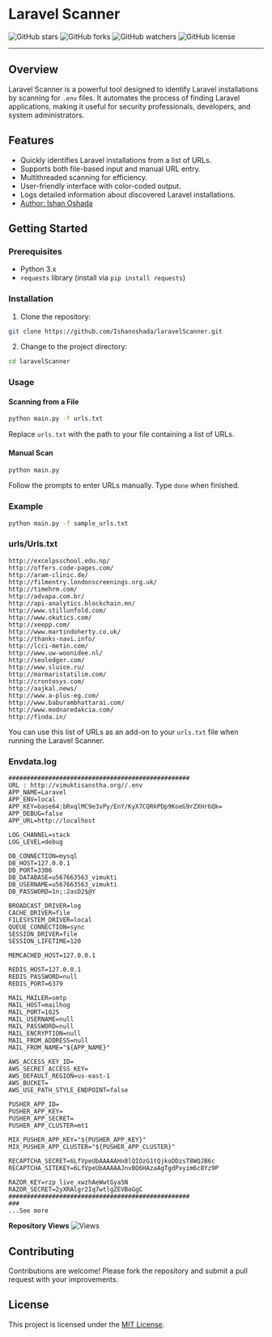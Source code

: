 # Laravel Scanner

![GitHub stars](https://img.shields.io/github/stars/ishanoshada/laravelScanner?style=social)
![GitHub forks](https://img.shields.io/github/forks/ishanoshada/laravelScanner?style=social)
![GitHub watchers](https://img.shields.io/github/watchers/Ishanoshada/laravelScanner?style=social)
![GitHub license](https://img.shields.io/github/license/Ishanoshada/laravelScanner)

---


## Overview

Laravel Scanner is a powerful tool designed to identify Laravel installations by scanning for `.env` files. It automates the process of finding Laravel applications, making it useful for security professionals, developers, and system administrators.

## Features

- Quickly identifies Laravel installations from a list of URLs.
- Supports both file-based input and manual URL entry.
- Multithreaded scanning for efficiency.
- User-friendly interface with color-coded output.
- Logs detailed information about discovered Laravel installations.
- [Author: Ishan Oshada](https://github.com/Ishanoshada)

## Getting Started

### Prerequisites

- Python 3.x
- `requests` library (install via `pip install requests`)

### Installation

1. Clone the repository:

```bash
git clone https://github.com/Ishanoshada/laravelScanner.git
```

2. Change to the project directory:

```bash
cd laravelScanner
```

### Usage

#### Scanning from a File

```bash
python main.py -f urls.txt
```

Replace `urls.txt` with the path to your file containing a list of URLs.

#### Manual Scan

```bash
python main.py
```

Follow the prompts to enter URLs manually. Type `done` when finished.

### Example

```bash
python main.py -f sample_urls.txt
```

### urls/Urls.txt

```plaintext
http://excelpsschool.edu.np/
http://offers.code-pages.com/
http://aram-clinic.de/
http://filmentry.londonscreenings.org.uk/
http://timehrm.com/
http://advapa.com.br/
http://api-analytics.blockchain.mn/
http://www.stillunfold.com/
http://www.okutics.com/
http://xeepp.com/
http://www.martindoherty.co.uk/
http://thanks-navi.info/
http://lcci-metin.com/
http://www.uw-woonidee.nl/
http://seoledger.com/
http://www.sluice.ru/
http://marmaristatilim.com/
http://crontosys.com/
http://aajkal.news/
http://www.a-plus-eg.com/
http://www.baburambhattarai.com/
http://www.modnaredakcia.com/
http://finda.in/
```

You can use this list of URLs as an add-on to your `urls.txt` file when running the Laravel Scanner.

### Envdata.log

```plaintext
##################################################
URL : http://vimuktisanstha.org//.env
APP_NAME=Laravel
APP_ENV=local
APP_KEY=base64:bRxqlMC9e3vPy/EnY/KyX7CQRkPDp9KoeG9rZXHr6Qk=
APP_DEBUG=false
APP_URL=http://localhost

LOG_CHANNEL=stack
LOG_LEVEL=debug

DB_CONNECTION=mysql
DB_HOST=127.0.0.1
DB_PORT=3306
DB_DATABASE=u567663563_vimukti
DB_USERNAME=u567663563_vimukti
DB_PASSWORD=1n;:2asD2$@Y

BROADCAST_DRIVER=log
CACHE_DRIVER=file
FILESYSTEM_DRIVER=local
QUEUE_CONNECTION=sync
SESSION_DRIVER=file
SESSION_LIFETIME=120

MEMCACHED_HOST=127.0.0.1

REDIS_HOST=127.0.0.1
REDIS_PASSWORD=null
REDIS_PORT=6379

MAIL_MAILER=smtp
MAIL_HOST=mailhog
MAIL_PORT=1025
MAIL_USERNAME=null
MAIL_PASSWORD=null
MAIL_ENCRYPTION=null
MAIL_FROM_ADDRESS=null
MAIL_FROM_NAME="${APP_NAME}"

AWS_ACCESS_KEY_ID=
AWS_SECRET_ACCESS_KEY=
AWS_DEFAULT_REGION=us-east-1
AWS_BUCKET=
AWS_USE_PATH_STYLE_ENDPOINT=false

PUSHER_APP_ID=
PUSHER_APP_KEY=
PUSHER_APP_SECRET=
PUSHER_APP_CLUSTER=mt1

MIX_PUSHER_APP_KEY="${PUSHER_APP_KEY}"
MIX_PUSHER_APP_CLUSTER="${PUSHER_APP_CLUSTER}"

RECAPTCHA_SECRET=6LfVpeUbAAAAAHn8lQIOzG1tQjkoDDzsT8WQJB6c
RECAPTCHA_SITEKEY=6LfVpeUbAAAAAJnvBQ6HAzaAgTgdPxyim6c8Yz9P

RAZOR_KEY=rzp_live_xwzhAeWwtGya5N
RAZOR_SECRET=2yXRAlgr2Iq7wtlgZEVBoGgC 
##################################################
###
...See more
```

**Repository Views** ![Views](https://profile-counter.glitch.me/lavscanner/count.svg)

## Contributing

Contributions are welcome! Please fork the repository and submit a pull request with your improvements.

## License

This project is licensed under the [MIT License](LICENSE).
